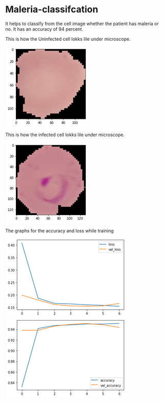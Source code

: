# Maleria-classifcation

It helps to classify from the cell image whether the patient has maleria or no.
It has an accuracy of 94 percent.

This is how the Uninfected cell lokks lile under microscope.




![](uninfect.png)


This is how the infected cell lokks lile under microscope.





![](infected.png)



The graphs for the accuracy and loss while training





![](cell_loss.png)       ![](cell_acc.png)

